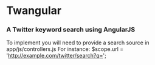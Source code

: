 # Twangular

### A Twitter keyword search using AngularJS

To implement you will need to provide a search source in app/js/controllers.js 
For instance: $scope.url = 'http://example.com/twitter/search?q=';
